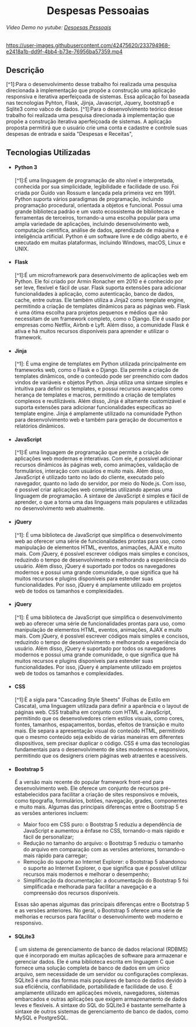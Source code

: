 <h1 align="center">
    Despesas Pessoaias
</h1>

<h6>
    <p>Video Demo no yutube:
        <a href="https://www.youtube.com/watch?v=LeIYKaxELHQ"> Desoesas Pessoais</a>
    </p>
</h6>

<https://user-images.githubusercontent.com/42475620/233794968-e2418a1b-dd9f-4bb4-b73e-76956ba57359.mp4>

<h2>
    Descrição
</h2>
<p>
    [^1]:Para o desenvolvimento desse trabalho foi realizada uma pesquisa direcionada à implementação que propõe a construção uma aplicação responsiva e iterativa aperfeiçoada de sistemas.
    Essa aplicação foi baseada nas tecnologias Pyhton, Flask, Jjinja, Javascript, Jquery, bootstrap5 e Sqlite3  como vabco de dados.
[^1]:Para o desenvolvimento teórico desse trabalho foi realizada uma pesquisa direcionada à implementação que propõe a construção iterativa aperfeiçoada de sistemas.
    A aplicação proposta permitirá que o usuário crie uma conta e cadastre e controle  suas despesas de entrada e saída "Despesas e Receitas",
</p>

<h2>
    Tecnologias Utilizadas
</h2>
 <ul>
    <li>
        <h4>Python 3</h4>
        <p>
            [^1]:É uma linguagem de programação de alto nível e interpretada, conhecida por sua simplicidade, legibilidade e facilidade de uso. Foi criada por Guido van Rossum e lançada pela primeira vez em 1991. Python suporta vários paradigmas de programação, incluindo programação procedural, orientada a objetos e funcional. Possui uma grande biblioteca padrão e um vasto ecossistema de bibliotecas e ferramentas de terceiros, tornando-a uma escolha popular para uma ampla variedade de aplicações, incluindo desenvolvimento web, computação científica, análise de dados, aprendizado de máquina e inteligência artificial. Python é um software livre e de código aberto, e é executado em muitas plataformas, incluindo Windows, macOS, Linux e UNIX.
        </p>
    </li>
    <li>
        <h4>Flask</h4>
        <p>
            [^1]:É um microframework para desenvolvimento de aplicações web em Python. Ele foi criado por Armin Ronacher em 2010 e é conhecido por ser leve, flexível e fácil de usar. Flask suporta extensões para adicionar funcionalidades à aplicação, como autenticação, banco de dados, cache, entre outras. Ele também utiliza a Jinja2 como template engine, permitindo a criação de templates dinâmicos para as páginas web. Flask é uma ótima escolha para projetos pequenos e médios que não necessitam de um framework completo, como o Django. Ele é usado por empresas como Netflix, Airbnb e Lyft. Além disso, a comunidade Flask é ativa e há muitos recursos disponíveis para aprender e utilizar o framework.
        </p>
    </li>
    <li>
        <h4>Jinja</h4>
        <p>
           [^1]: É uma engine de templates em Python utilizada principalmente em frameworks web, como o Flask e o Django. Ela permite a criação de templates dinâmicos, onde o conteúdo pode ser preenchido com dados vindos de variáveis e objetos Python. Jinja utiliza uma sintaxe simples e intuitiva para definir os templates, e possui recursos avançados como herança de templates e macros, permitindo a criação de templates complexos e reutilizáveis. Além disso, Jinja é altamente customizável e suporta extensões para adicionar funcionalidades específicas ao template engine. Jinja é amplamente utilizado na comunidade Python para desenvolvimento web e também para geração de documentos e relatórios dinâmicos.
         </p>
    </li>
    <li>
        <h4>JavaScript</h4>
        <p>
            [^1]:É uma linguagem de programação que permite a criação de aplicações web modernas e interativas. Com ele, é possível adicionar recursos dinâmicos às páginas web, como animações, validação de formulários, interação com usuários e muito mais. Além disso, JavaScript é utilizado tanto no lado do cliente, executado pelo navegador, quanto no lado do servidor, por meio do Node.js. Com isso, é possível criar aplicações web completas utilizando apenas uma linguagem de programação. A sintaxe de JavaScript é simples e fácil de aprender, o que a torna uma das linguagens mais populares e utilizadas no desenvolvimento web atualmente.
        </p>
    </li>
    <li>
        <h4>jQuery</h4>
        <p>
           [^1]: É uma biblioteca de JavaScript que simplifica o desenvolvimento web ao oferecer uma série de funcionalidades prontas para uso, como manipulação de elementos HTML, eventos, animações, AJAX e muito mais. Com jQuery, é possível escrever códigos mais simples e concisos, reduzindo o tempo de desenvolvimento e melhorando a experiência do usuário. Além disso, jQuery é suportado por todos os navegadores modernos e possui uma grande comunidade, o que significa que há muitos recursos e plugins disponíveis para estender suas funcionalidades. Por isso, jQuery é amplamente utilizado em projetos web de todos os tamanhos e complexidades.
        </p>
    </li>
        <li>
        <h4>jQuery</h4>
        <p>
           [^1]: É uma biblioteca de JavaScript que simplifica o desenvolvimento web ao oferecer uma série de funcionalidades prontas para uso, como manipulação de elementos HTML, eventos, animações, AJAX e muito mais. Com jQuery, é possível escrever códigos mais simples e concisos, reduzindo o tempo de desenvolvimento e melhorando a experiência do usuário. Além disso, jQuery é suportado por todos os navegadores modernos e possui uma grande comunidade, o que significa que há muitos recursos e plugins disponíveis para estender suas funcionalidades. Por isso, jQuery é amplamente utilizado em projetos web de todos os tamanhos e complexidades.
        </p>
    </li>
    <li>
        <h4>CSS</h4>
        <p>
            [^1]:È a sigla para "Cascading Style Sheets" (Folhas de Estilo em Cascata), uma linguagem utilizada para definir a aparência e o layout de páginas web. CSS trabalha em conjunto com HTML e JavaScript, permitindo que os desenvolvedores criem estilos visuais, como cores, fontes, tamanhos, espaçamentos, bordas, efeitos de transição e muito mais. Ele separa a apresentação visual do conteúdo HTML, permitindo que o mesmo conteúdo seja exibido de várias maneiras em diferentes dispositivos, sem precisar duplicar o código. CSS é uma das tecnologias fundamentais para o desenvolvimento de sites modernos e responsivos, permitindo que os designers criem páginas web atraentes e acessíveis.
        </p>
    </li>
    <li>
        <h4>Bootstrap 5</h4>
            <p>
                É a versão mais recente do popular framework front-end para desenvolvimento web. Ele oferece um conjunto de recursos pré-estabelecidos para facilitar a criação de sites responsivos e móveis, como tipografia, formulários, botões, navegação, grades, componentes e muito mais. Algumas das principais diferenças entre o Bootstrap 5 e as versões anteriores incluem:
            </p>
                <ul>
                    <li>
                         Maior foco em CSS puro: o Bootstrap 5 reduziu a dependência de JavaScript e aumentou a ênfase no CSS, tornando-o mais rápido e fácil de personalizar;
                    </li>
                    <li>
                        Redução no tamanho do arquivo: o Bootstrap 5 reduziu o tamanho do arquivo em comparação com as versões anteriores, tornando-o mais rápido para carregar;
                    </li>
                    <li>
                        Remoção do suporte ao Internet Explorer: o Bootstrap 5 abandonou o suporte ao Internet Explorer, o que significa que é possível utilizar recursos mais modernos e melhorar o desempenho;
                    </li>
                    <li>
                        Simplificação da documentação: a documentação do Bootstrap 5 foi simplificada e melhorada para facilitar a navegação e a compreensão dos recursos disponíveis.
                    </li>
                </ul>
            <p>
                Essas são apenas algumas das principais diferenças entre o Bootstrap 5 e as versões anteriores. No geral, o Bootstrap 5 oferece uma série de melhorias e recursos para facilitar o desenvolvimento web moderno e responsivo.
            </p>
        </p>
    </li>
    <li>
        <h4>SQLite3</h4>
        <p> 
            É um sistema de gerenciamento de banco de dados relacional (RDBMS) que é incorporado em muitas aplicações de software para armazenar e gerenciar dados. Ele é uma biblioteca escrita em linguagem C que fornece uma solução completa de banco de dados em um único arquivo, sem necessidade de um servidor ou configurações complexas. SQLite3 é uma das formas mais populares de banco de dados devido à sua eficiência, confiabilidade, portabilidade e facilidade de uso. É amplamente utilizado em aplicações móveis, navegadores, sistemas embarcados e outras aplicações que exigem armazenamento de dados leves e flexíveis. A sintaxe do SQL do SQLite3 é bastante semelhante à sintaxe de outros sistemas de gerenciamento de banco de dados, como MySQL e PostgreSQL.
        </p>
    </li>
</ul>
